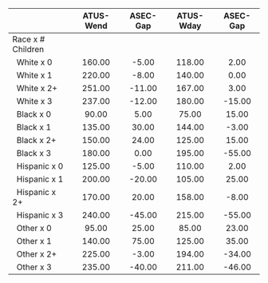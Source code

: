 
|                      |    ATUS-Wend |     ASEC-Gap |    ATUS-Wday |     ASEC-Gap |
| -------------------- | :----------: | :----------: | :----------: | :----------: |
| Race x # Children    |              |              |              |              |
| &nbsp;&nbsp;White x 0 |       160.00 |        -5.00 |       118.00 |         2.00 |
| &nbsp;&nbsp;White x 1 |       220.00 |        -8.00 |       140.00 |         0.00 |
| &nbsp;&nbsp;White x 2+ |       251.00 |       -11.00 |       167.00 |         3.00 |
| &nbsp;&nbsp;White x 3 |       237.00 |       -12.00 |       180.00 |       -15.00 |
| &nbsp;&nbsp;Black x 0 |        90.00 |         5.00 |        75.00 |        15.00 |
| &nbsp;&nbsp;Black x 1 |       135.00 |        30.00 |       144.00 |        -3.00 |
| &nbsp;&nbsp;Black x 2+ |       150.00 |        24.00 |       125.00 |        15.00 |
| &nbsp;&nbsp;Black x 3 |       180.00 |         0.00 |       195.00 |       -55.00 |
| &nbsp;&nbsp;Hispanic x 0 |       125.00 |        -5.00 |       110.00 |         2.00 |
| &nbsp;&nbsp;Hispanic x 1 |       200.00 |       -20.00 |       105.00 |        25.00 |
| &nbsp;&nbsp;Hispanic x 2+ |       170.00 |        20.00 |       158.00 |        -8.00 |
| &nbsp;&nbsp;Hispanic x 3 |       240.00 |       -45.00 |       215.00 |       -55.00 |
| &nbsp;&nbsp;Other x 0 |        95.00 |        25.00 |        85.00 |        23.00 |
| &nbsp;&nbsp;Other x 1 |       140.00 |        75.00 |       125.00 |        35.00 |
| &nbsp;&nbsp;Other x 2+ |       225.00 |        -3.00 |       194.00 |       -34.00 |
| &nbsp;&nbsp;Other x 3 |       235.00 |       -40.00 |       211.00 |       -46.00 |

